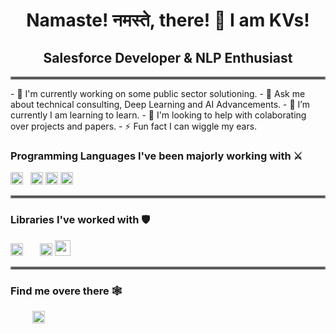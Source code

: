 <h1 align="center">Namaste! नमस्ते, there! 🙏 I am KVs!</h1>
<h2 align="center">Salesforce Developer & NLP Enthusiast</h2>
  
<hr style="border:2px solid gray"> </hr>
-   🔭 I'm currently working on some public sector solutioning.
-   💬 Ask me about technical consulting, Deep Learning and AI Advancements.
-   🌱 I’m currently I am learning to learn. 
-   🤝 I'm looking to help with colaborating over projects and papers.
-   ⚡ Fun fact I can wiggle my ears. 

### Programming Languages I've been majorly working with ⚔️ 
<img height="20" src="https://cdn.svgporn.com/logos/c-plusplus.svg"> &nbsp;
<img height="20" src="https://cdn.svgporn.com/logos/python.svg">
<img height="20" src="https://cdn.svgporn.com/logos/java.svg">
<img height="20" src="https://cdn.svgporn.com/logos/javascript.svg">

<hr style="border:2px solid gray"> </hr>

### Libraries I've worked with 🛡️ <br>
<img height="20" src="https://pytorch.org/assets/pytorch-logo.png">&nbsp;
<img height="15" src="https://matplotlib.org/_static/logo2_compressed.svg">
<img height="20" src="https://cdn.svgporn.com/logos/tensorflow.svg">
<img height="25" src="https://pandas.pydata.org/static/img/pandas_white.svg"> 
  
  <hr style="border:2px solid gray"> </hr>
  
### Find me overe there 🕸️
<a href="https://www.linkedin.com/in/kirtivardhansingh/"><img height="15" src="https://cdn.svgporn.com/logos/linkedin-icon.svg"></a>&nbsp;&nbsp; &nbsp;
<a href="https://ikirtivardhansingh.github.io"><img height="20" src="https://github.com/ikirtivardhansingh/portfolio/blob/master/web.png"></a> 
